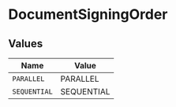 # DocumentSigningOrder


## Values

| Name         | Value        |
| ------------ | ------------ |
| `PARALLEL`   | PARALLEL     |
| `SEQUENTIAL` | SEQUENTIAL   |